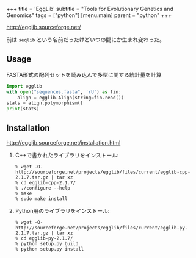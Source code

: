 +++
title = 'EggLib'
subtitle = "Tools for Evolutionary Genetics and Genomics"
tags = ["python"]
[menu.main]
  parent = "python"
+++

<http://egglib.sourceforge.net/>

前は `seqlib` という名前だったけどいつの間にか生まれ変わった。

## Usage

FASTA形式の配列セットを読み込んで多型に関する統計量を計算

```python
import egglib
with open("sequences.fasta", 'rU') as fin:
    align = egglib.Align(string=fin.read())
stats = align.polymorphism()
print(stats)
```

## Installation

<http://egglib.sourceforge.net/installation.html>

1.  C++で書かれたライブラリをインストール:

        % wget -O- http://sourceforge.net/projects/egglib/files/current/egglib-cpp-2.1.7.tar.gz | tar xz
        % cd egglib-cpp-2.1.7/
        % ./configure --help
        % make
        % sudo make install

2.  Python用のライブラリをインストール:

        % wget -O- http://sourceforge.net/projects/egglib/files/current/egglib-py-2.1.7.tar.gz | tar xz
        % cd egglib-py-2.1.7/
        % python setup.py build
        % python setup.py install
